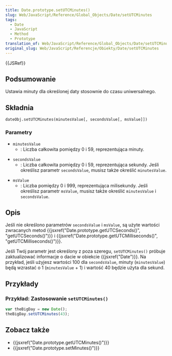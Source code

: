 ```yaml
---
title: Date.prototype.setUTCMinutes()
slug: Web/JavaScript/Reference/Global_Objects/Date/setUTCMinutes
tags:
  - Date
  - JavaScript
  - Method
  - Prototype
translation_of: Web/JavaScript/Reference/Global_Objects/Date/setUTCMinutes
original_slug: Web/JavaScript/Referencje/Obiekty/Date/setUTCMinutes
---
```

{{JSRef}}

## Podsumowanie

Ustawia minuty dla określonej daty stosownie do czasu uniwersalnego.

## Składnia

    dateObj.setUTCMinutes(minutesValue[, secondsValue[, msValue]])

### Parametry

- `minutesValue`
  - : Liczba całkowita pomiędzy 0 i 59, reprezentująca minuty.

<!---->

- `secondsValue`
  - : Liczba całkowita pomiędzy 0 i 59, reprezentująca sekundy. Jeśli określisz parametr `secondsValue`, musisz także określić `minutesValue`.

<!---->

- `msValue`
  - : Liczba pomiędzy 0 i 999, reprezentująca milisekundy. Jeśli określisz parametr `msValue`, musisz także określić `minutesValue` i `secondsValue`.

## Opis

Jeśli nie określono parametrów `secondsValue` i `msValue`, są użyte wartości zwracanych metod {{jsxref("Date.prototype.getUTCSeconds()", "getUTCSeconds()")}} i {{jsxref("Date.prototype.getUTCMilliseconds()", "getUTCMilliseconds()")}}.

Jeśli Twój parametr jest określony z poza szeregu, `setUTCMinutes()` próbuje zaktualizować informacje o dacie w obiekcie {{jsxref("Date")}}. Na przykład, jeśli użyjesz wartości 100 dla `secondsValue`, minuty (`minutesValue`) będą wzrastać o 1 (`minutesValue` + 1) i wartość 40 będzie użyta dla sekund.

## Przykłady

### Przykład: Zastosowanie `setUTCMinutes()`

```js
var theBigDay = new Date();
theBigDay.setUTCMinutes(43);
```

## Zobacz także

- {{jsxref("Date.prototype.getUTCMinutes()")}}
- {{jsxref("Date.prototype.setMinutes()")}}
